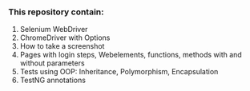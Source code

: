 ### This repository contain:

1. Selenium WebDriver 
2. ChromeDriver with Options
3. How to take a screenshot
4. Pages with login steps, Webelements, functions, methods with and without parameters
5. Tests using OOP: Inheritance, Polymorphism, Encapsulation
6. TestNG annotations
